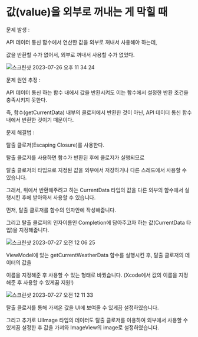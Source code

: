 값(value)을 외부로 꺼내는 게 막힐 때
===================================

문제 발생 :       

API 데이터 통신 함수에서 연산한 값을 외부로 꺼내서 사용해야 하는데,     

값을 반환할 수가 없어서, 외부로 꺼내서 사용할 수가 없었다.   

![스크린샷 2023-07-26 오후 11 34 24](https://github.com/pursWon/won_TIL/assets/99719661/86e5cce3-336b-45a3-9b26-a3464b67a015)

문제 원인 추정 :     

API 데이터 통신 하는 함수 내에서 값을 반환시켜도 이는 함수에서 설정한 반환 조건을 충족시키지 못한다.

즉, 함수(getCurrentData) 내부의 클로저에서 반환한 것이 아닌, API 데이터 통신 함수 내에서 반환한 것이기 때문이다.   

문제 해결법 :

탈출 클로저(Escaping Closure)를 사용한다.   

탈출 클로저를 사용하면 함수가 반환된 후에 클로저가 실행되므로      

탈출 클로저의 타입으로 지정된 값을 외부에서 저장하거나 다른 스레드에서 사용할 수 있습니다.

그래서, 위에서 반환해주려고 하는 CurrentData 타입의 값을 다른 외부의 함수에서 실행시킨 후에 받아와서 사용할 수 있습니다.

먼저, 탈출 클로저를 함수의 인자안에 작성해줍니다.   

그리고 탈출 클로저의 인자이름인 Completion에 담아주고자 하는 값(CurrentData 타입)을 지정해줍니다.    

![스크린샷 2023-07-27 오전 12 06 25](https://github.com/pursWon/won_TIL/assets/99719661/37a48701-d74e-4b4f-a2cf-23cd78cd58e0)   

ViewModel에 있는 getCurrentWeatherData 함수를 실행시킨 후, 탈출 클로저의 데이터의 값을   

이름을 지정해준 후 사용할 수 있는 형태로 바꿨습니다. (Xcode에서 값의 이름을 지정해준 후 사용할 수 있게끔 지원!)   

![스크린샷 2023-07-27 오전 12 11 33](https://github.com/pursWon/won_TIL/assets/99719661/4862565c-1dbe-4da1-9902-db3fabd6cf15)

탈출 클로저를 통해 가져온 값을 UI에 보여줄 수 있게끔 설정하였습니다.      

그리고 추가로 UIImage 타입의 데이터도 탈출 클로저를 이용하여 외부에서 사용할 수 있게끔 설정한 후 값을 가져와 ImageView의 image로 설정하였습니다.   

